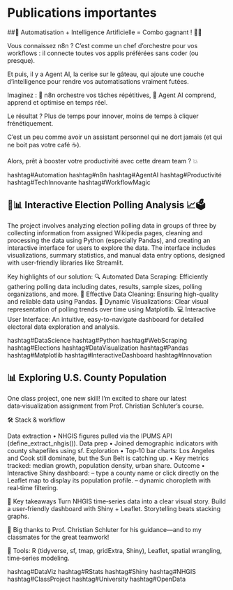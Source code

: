 # Publications importantes

##🚀 Automatisation + Intelligence Artificielle = Combo gagnant ! 🤖✨

Vous connaissez n8n ? C’est comme un chef d’orchestre pour vos workflows : il connecte toutes vos applis préférées sans coder (ou presque).

 Et puis, il y a Agent AI, la cerise sur le gâteau, qui ajoute une couche d’intelligence pour rendre vos automatisations vraiment futées.

Imaginez :
 🔄 n8n orchestre vos tâches répétitives,
 🧠 Agent AI comprend, apprend et optimise en temps réel.

Le résultat ? Plus de temps pour innover, moins de temps à cliquer frénétiquement.

 C’est un peu comme avoir un assistant personnel qui ne dort jamais (et qui ne boit pas votre café ☕).

Alors, prêt à booster votre productivité avec cette dream team ? 💥

hashtag#Automation hashtag#n8n hashtag#AgentAI hashtag#Productivité hashtag#TechInnovante hashtag#WorkflowMagic


## 🚀📊 Interactive Election Polling Analysis 📈🗳️

The project involves analyzing election polling data in groups of three by collecting information from assigned Wikipedia pages, cleaning and processing the data using Python (especially Pandas), and creating an interactive interface for users to explore the data. The interface includes visualizations, summary statistics, and manual data entry options, designed with user-friendly libraries like Streamlit.

Key highlights of our solution:
🔍 Automated Data Scraping: Efficiently gathering polling data including dates, results, sample sizes, polling organizations, and more. 🧹 Effective Data Cleaning: Ensuring high-quality and reliable data using Pandas. 🎨 Dynamic Visualizations: Clear visual representation of polling trends over time using Matplotlib. 💻 Interactive User Interface: An intuitive, easy-to-navigate dashboard for detailed electoral data exploration and analysis.

hashtag#DataScience hashtag#Python hashtag#WebScraping hashtag#Elections hashtag#DataVisualization hashtag#Pandas hashtag#Matplotlib hashtag#InteractiveDashboard hashtag#Innovation

## 📊 Exploring U.S. County Population

One class project, one new skill!
 I’m excited to share our latest data‑visualization assignment from Prof. Christian Schluter’s course.

🛠️ Stack & workflow

Data extraction
 • NHGIS figures pulled via the IPUMS API (define_extract_nhgis()).
Data prep
 • Joined demographic indicators with county shapefiles using sf.
Exploration
 • Top‑10 bar charts: Los Angeles and Cook still dominate, but the Sun Belt is catching up.
 • Key metrics tracked: median growth, population density, urban share.
Outcome
 • Interactive Shiny dashboard:
 – type a county name or click directly on the Leaflet map to display its population profile.
 – dynamic choropleth with real‑time filtering.

🚀 Key takeaways
Turn NHGIS time‑series data into a clear visual story.
Build a user‑friendly dashboard with Shiny + Leaflet.
Storytelling beats stacking graphs.

🙏 Big thanks to Prof. Christian Schluter for his guidance—and to my classmates for the great teamwork!

🔧 Tools: R (tidyverse, sf, tmap, gridExtra, Shiny), Leaflet, spatial wrangling, time‑series modeling.

hashtag#DataViz hashtag#RStats hashtag#Shiny hashtag#NHGIS hashtag#ClassProject hashtag#University hashtag#OpenData


